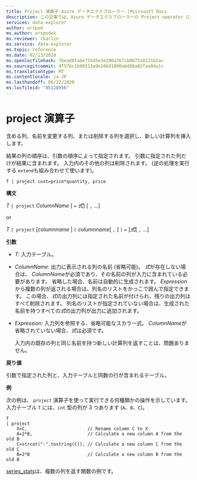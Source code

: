 ```yaml
---
title: Project 演算子-Azure データエクスプローラー |Microsoft Docs
description: この記事では、Azure データエクスプローラーの Project operator について説明します。
services: data-explorer
author: orspod
ms.author: orspodek
ms.reviewer: rkarlin
ms.service: data-explorer
ms.topic: reference
ms.date: 02/13/2020
ms.openlocfilehash: 76ead8fabe755d5e3e200a767cb8b7518121b2ac
ms.sourcegitcommit: 4f576c1b89513a9e16641800abd80a02faa0da1c
ms.translationtype: MT
ms.contentlocale: ja-JP
ms.lasthandoff: 06/22/2020
ms.locfileid: "85128956"
---
```

# <a name="project-operator"></a>project 演算子

含める列、名前を変更する列、または削除する列を選択し、新しい計算列を挿入します。 

結果の列の順序は、引数の順序によって指定されます。 引数に指定された列だけが結果に含まれます。 入力内のその他の列は削除されます。  (逆の処理を実行する `extend`も組み合わせて使います)。

```kusto
T | project cost=price*quantity, price
```

**構文**

*T* `| project` *ColumnName* [ `=` *式*] [ `,` ...]
  
or
  
*T* `| project` [*columnname*  |  `(` *columnname*[ `,` ] `)` `=` ]*式*[ `,` ...]

**引数**

* *T*: 入力テーブル。
* *ColumnName:* 出力に表示される列の名前 (省略可能)。 *式*が存在しない場合は、 *ColumnName*が必須であり、その名前の列が入力に含まれている必要があります。 省略した場合、名前は自動的に生成されます。 *Expression*から複数の列が返される場合は、列名のリストをかっこで囲んで指定できます。 この場合、*式*の出力列には指定された名前が付けられ、残りの出力列はすべて削除されます。 列名のリストが指定されていない場合は、生成された名前を持つすべての*式*の出力列が出力に追加されます。
* *Expression:* 入力列を参照する、省略可能なスカラー式。 *ColumnName*が省略されていない場合、*式*は必須です。

    入力内の既存の列と同じ名前を持つ新しい計算列を返すことは、問題ありません。

**戻り値**

引数で指定された列と、入力テーブルと同数の行が含まれるテーブル。

**例**

次の例は、 `project` 演算子を使って実行できる何種類かの操作を示しています。 入力テーブル `T` には、`int` 型の列が 3 つあります (`A`、`B`、`C`)。 

```kusto
T
| project
    X=C,                       // Rename column C to X
    A=2*B,                     // Calculate a new column A from the old B
    C=strcat("-",tostring(C)), // Calculate a new column C from the old C
    B=2*B                      // Calculate a new column B from the old B
```

[series_stats](series-statsfunction.md)は、複数の列を返す関数の例です。